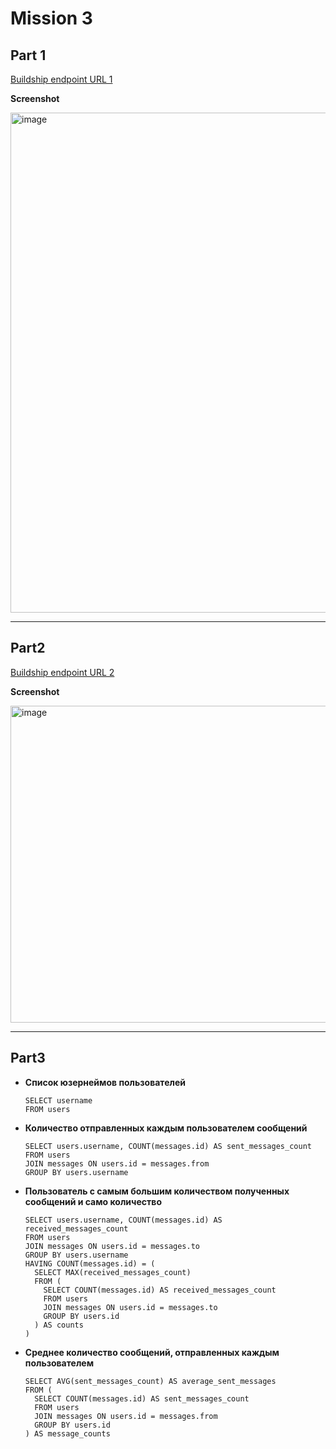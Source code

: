 # Mission 3

## Part 1
  
[Buildship endpoint URL 1](https://43geom.buildship.run/me)

**Screenshot**

<img width="800" alt="image" src="https://github.com/user-attachments/assets/6a7a9983-1fb0-4caf-890f-892ea19ecc9c" />

---
  
## Part2

[Buildship endpoint URL 2](https://43geom.buildship.run/message)

**Screenshot**

<img width="507" alt="image" src="https://github.com/user-attachments/assets/7aa46abb-b088-4f9f-80b4-db05fba91c8a" />


---

## Part3

- **Список юзернеймов пользователей**
  ```
  SELECT username
  FROM users
  ```


- **Количество отправленных каждым пользователем сообщений**
  ```
  SELECT users.username, COUNT(messages.id) AS sent_messages_count
  FROM users
  JOIN messages ON users.id = messages.from
  GROUP BY users.username
  ```

  
- **Пользователь с самым большим количеством полученных сообщений и само количество**
  ```
  SELECT users.username, COUNT(messages.id) AS received_messages_count
  FROM users
  JOIN messages ON users.id = messages.to
  GROUP BY users.username
  HAVING COUNT(messages.id) = (
    SELECT MAX(received_messages_count)
    FROM (
      SELECT COUNT(messages.id) AS received_messages_count
      FROM users
      JOIN messages ON users.id = messages.to
      GROUP BY users.id
    ) AS counts
  )
  ```


- **Среднее количество сообщений, отправленных каждым пользователем**
  ```
  SELECT AVG(sent_messages_count) AS average_sent_messages
  FROM (
    SELECT COUNT(messages.id) AS sent_messages_count
    FROM users
    JOIN messages ON users.id = messages.from
    GROUP BY users.id
  ) AS message_counts
  ```
